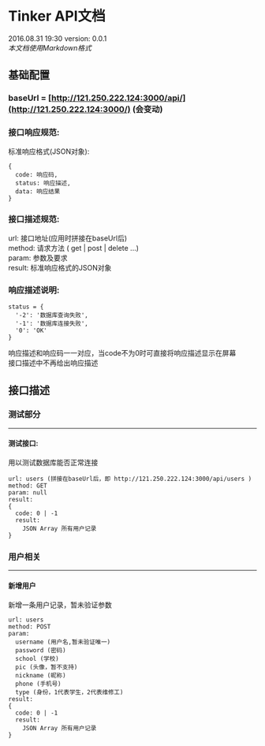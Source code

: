 # Tinker API文档
2016.08.31 19:30  version: 0.0.1  
*本文档使用Markdown格式*
## 基础配置

### baseUrl = [http://121.250.222.124:3000/api/](http://121.250.222.124:3000/) (会变动) 
### 接口响应规范:
标准响应格式(JSON对象):
```
{  
  code: 响应码,
  status: 响应描述,
  data: 响应结果
}  
```
### 接口描述规范:

url: 接口地址(应用时拼接在baseUrl后)  
method: 请求方法 ( get | post | delete ...)  
param: 参数及要求  
result: 标准响应格式的JSON对象  

### 响应描述说明:
```
status = {
  '-2': '数据库查询失败',
  '-1': '数据库连接失败',
  '0': 'OK'
}
```
响应描述和响应码一一对应，当code不为0时可直接将响应描述显示在屏幕  
接口描述中不再给出响应描述


## 接口描述

### 测试部分
---
#### 测试接口:
用以测试数据库能否正常连接
```
url: users (拼接在baseUrl后，即 http://121.250.222.124:3000/api/users )  
method: GET
param: null  
result:   
{
  code: 0 | -1
  result: 
    JSON Array 所有用户记录
}
```

### 用户相关
---

#### 新增用户
新增一条用户记录，暂未验证参数
```
url: users  
method: POST
param:
  username (用户名,暂未验证唯一)
  password (密码)
  school (学校)
  pic (头像，暂不支持)
  nickname (昵称)
  phone (手机号)
  type (身份，1代表学生，2代表维修工)
result:   
{
  code: 0 | -1
  result: 
    JSON Array 所有用户记录
}
```